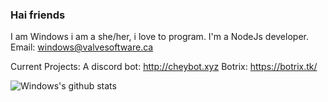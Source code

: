 ### Hai friends
<!--
**WindowsCmd/Windowscmd** is a ✨ _special_ ✨ repository because its `README.md` (this file) appears on your GitHub profile.

Here are some ideas to get you started:

- 🔭 I’m currently working on ...
- 🌱 I’m currently learning ...
- 👯 I’m looking to collaborate on ...
- 🤔 I’m looking for help with ...
- 💬 Ask me about ...
- 📫 How to reach me: ...
- 😄 Pronouns: ...
- ⚡ Fun fact: ...
-->

I am Windows i am a she/her, i love to program. I'm a NodeJs developer. Email: windows@valvesoftware.ca

Current Projects: 
A discord bot: http://cheybot.xyz
Botrix: https://botrix.tk/


![Windows's github stats](https://github-readme-stats.vercel.app/api?username=windowscmd&show_icons=true&theme=synthwave&count_private=true)
